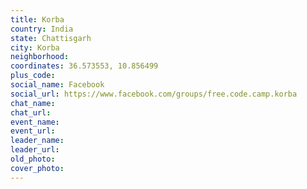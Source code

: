 ```yaml
---
title: Korba
country: India
state: Chattisgarh
city: Korba
neighborhood: 
coordinates: 36.573553, 10.856499
plus_code:
social_name: Facebook
social_url: https://www.facebook.com/groups/free.code.camp.korba
chat_name:
chat_url:
event_name:
event_url:
leader_name:
leader_url:
old_photo: 
cover_photo:
---
```

